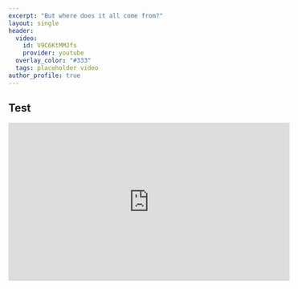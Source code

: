 ```yaml
---
excerpt: "But where does it all come from?"
layout: single
header:
  video:
    id: V9C6KtMMJfs
    provider: youtube
  overlay_color: "#333"
  tags: placeholder video
author_profile: true
---
```

## Test
<iframe width="560" height="315" src="https://www.youtube.com/embed/V9C6KtMMJfs" title="YouTube video player" frameborder="0" allow="accelerometer; autoplay; clipboard-write; encrypted-media; gyroscope; picture-in-picture" allowfullscreen></iframe>